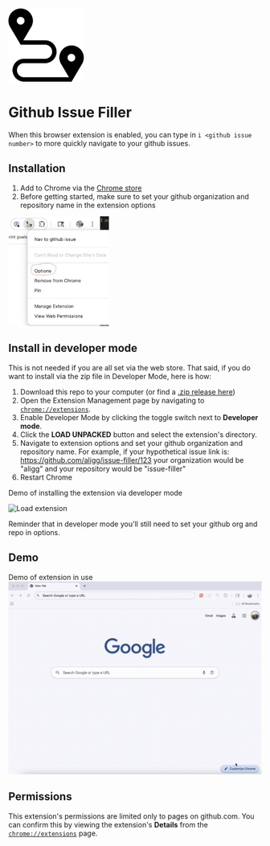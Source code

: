 <img src="icons/travel.png" alt="issuefiller" width="150"/>

# Github Issue Filler

When this browser extension is enabled, you can type in `i <github issue number>` to more quickly navigate to your github issues.

## Installation
1. Add to Chrome via the [Chrome store](https://chromewebstore.google.com/detail/nav-to-github-issue/hkechgoganegnlfecefldlbinjmhhhni?authuser=0&hl=en&pli=1)
1. Before getting started, make sure to set your github organization and repository name in the extension options
<img src=".github/options.png" alt="navtooptions" width="200"/>

## Install in developer mode
This is not needed if you are all set via the web store. That said, if you do want to install via the zip file in Developer Mode, here is how:

1. Download this repo to your computer (or find a [.zip release here](https://github.com/aligg/issue-filler/releases/latest))
1. Open the Extension Management page by navigating to [`chrome://extensions`](chrome://extensions).
1. Enable Developer Mode by clicking the toggle switch next to **Developer mode**.
1. Click the **LOAD UNPACKED** button and select the extension's directory.
1. Navigate to extension options and set your github organization and repository name. For example, if your hypothetical issue link is: https://github.com/aligg/issue-filler/123 your organization would be "aligg" and your repository would be "issue-filler"
1. Restart Chrome

Demo of installing the extension via developer mode

![Load extension](.github/loading.gif)

Reminder that in developer mode you'll still need to set your github org and repo in options.

## Demo
Demo of extension in use
![Demo](.github/demo2.gif)


## Permissions
This extension's permissions are limited only to pages on github.com. You can confirm this by viewing the extension's **Details** from the [`chrome://extensions`](chrome://extensions) page.